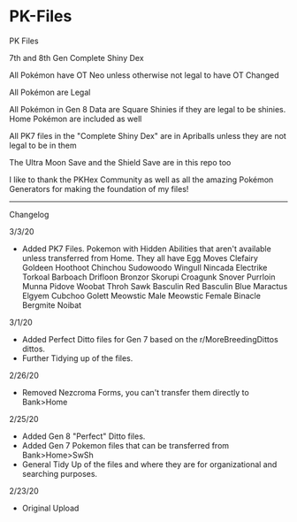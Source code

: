 # PK-Files
PK Files


7th and 8th Gen Complete Shiny Dex

All Pokémon have OT Neo unless otherwise not legal to have OT Changed

All Pokémon are Legal

All Pokémon in Gen 8 Data are Square Shinies if they are legal to be shinies. Home Pokémon are included as well

All PK7 files in the "Complete Shiny Dex" are in Apriballs unless they are not legal to be in them

The Ultra Moon Save and the Shield Save are in this repo too

I like to thank the PKHex Community as well as all the amazing Pokémon Generators for making the foundation of my files!


------------


Changelog

3/3/20

- Added PK7 Files. Pokemon with Hidden Abilities that aren't available unless transferred from Home. They all have Egg Moves
Clefairy
Goldeen
Hoothoot
Chinchou
Sudowoodo
Wingull
Nincada
Electrike
Torkoal
Barboach
Drifloon
Bronzor
Skorupi
Croagunk
Snover
Purrloin
Munna
Pidove
Woobat
Throh
Sawk
Basculin Red
Basculin Blue
Maractus
Elgyem
Cubchoo
Golett
Meowstic Male
Meowstic Female
Binacle
Bergmite
Noibat


3/1/20
- Added Perfect Ditto files for Gen 7 based on the r/MoreBreedingDittos dittos.
- Further Tidying up of the files.

2/26/20
- Removed Nezcroma Forms, you can't transfer them directly to Bank>Home

2/25/20
- Added Gen 8 "Perfect" Ditto files. 
- Added Gen 7 Pokemon files that can be transferred from Bank>Home>SwSh 
- General Tidy Up of the files and where they are for organizational and searching purposes.


2/23/20 
- Original Upload
